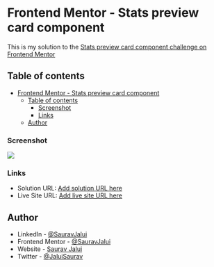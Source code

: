 # Frontend Mentor - Stats preview card component

This is my solution to the [Stats preview card component challenge on Frontend Mentor](https://www.frontendmentor.io/challenges/stats-preview-card-component-8JqbgoU62)

## Table of contents

- [Frontend Mentor - Stats preview card component](#frontend-mentor---stats-preview-card-component)
  - [Table of contents](#table-of-contents)
    - [Screenshot](#screenshot)
    - [Links](#links)
  - [Author](#author)

### Screenshot

![](./screenshot.jpg)

### Links

- Solution URL: [Add solution URL here](https://your-solution-url.com)
- Live Site URL: [Add live site URL here](https://your-live-site-url.com)

## Author

- LinkedIn - [@SauravJalui](https://linkedin.com/in/sauravjalui)
- Frontend Mentor - [@SauravJalui](https://www.frontendmentor.io/profile/SauravJalui)
- Website - [Saurav Jalui](https://www.sauravjalui.com)
- Twitter - [@JaluiSaurav](https://www.twitter.com/jaluisaurav)
